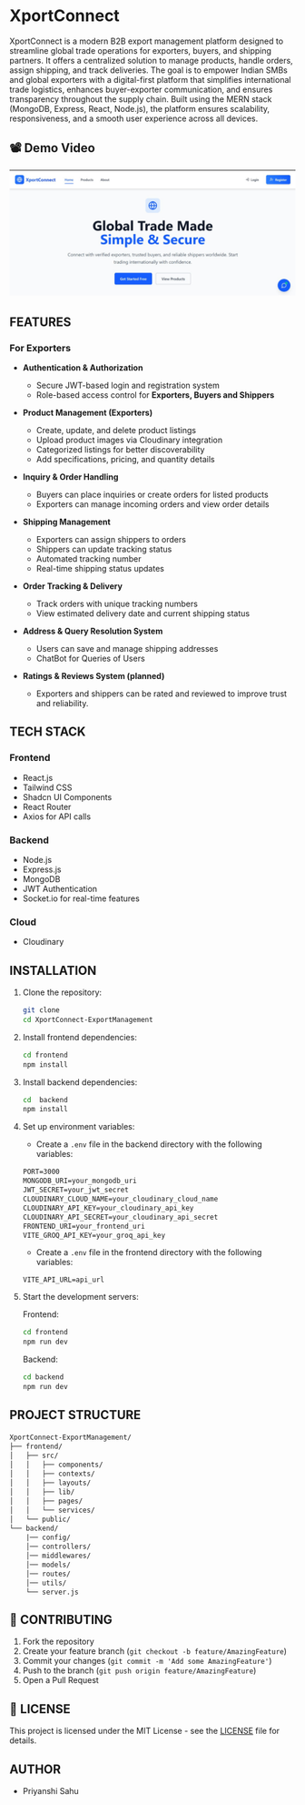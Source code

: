 ﻿# XportConnect

XportConnect is a modern B2B export management platform designed to streamline global trade operations for exporters, buyers, and shipping partners. It offers a centralized solution to manage products, handle orders, assign shipping, and track deliveries.
The goal is to empower Indian SMBs and global exporters with a digital-first platform that simplifies international trade logistics, enhances buyer-exporter communication, and ensures transparency throughout the supply chain.
Built using the MERN stack (MongoDB, Express, React, Node.js), the platform ensures scalability, responsiveness, and a smooth user experience across all devices.

## 📽 Demo Video

[![Watch the demo](./frontend/src/assets/demo-thumnail.jpg)](https://www.youtube.com/watch?v=crqWGGTHnxA)

## FEATURES

### For Exporters
- **Authentication & Authorization**
  - Secure JWT-based login and registration system
  - Role-based access control for **Exporters, Buyers and Shippers**

- **Product Management (Exporters)**
  - Create, update, and delete product listings
  - Upload product images via Cloudinary integration
  - Categorized listings for better discoverability
  - Add specifications, pricing, and quantity details

- **Inquiry & Order Handling**
  - Buyers can place inquiries or create orders for listed products
  - Exporters can manage incoming orders and view order details

- **Shipping Management**
  - Exporters can assign shippers to orders
  - Shippers can update tracking status
  - Automated tracking number
  - Real-time shipping status updates

- **Order Tracking & Delivery**
  - Track orders with unique tracking numbers
  - View estimated delivery date and current shipping status

- **Address & Query Resolution System**
  - Users can save and manage shipping addresses
  - ChatBot for Queries of Users

- **Ratings & Reviews System (planned)**
  - Exporters and shippers can be rated and reviewed to improve trust and reliability.

## TECH STACK

### Frontend
- React.js
- Tailwind CSS
- Shadcn UI Components
- React Router
- Axios for API calls

### Backend
- Node.js
- Express.js
- MongoDB
- JWT Authentication
- Socket.io for real-time features

### Cloud
- Cloudinary

## INSTALLATION

1. Clone the repository:
   ```bash
   git clone 
   cd XportConnect-ExportManagement
   ```

2. Install frontend dependencies:
   ```bash
   cd frontend
   npm install
   ```

3. Install backend dependencies:
   ```bash
   cd  backend
   npm install
   ```

4. Set up environment variables:
   - Create a `.env` file in the backend directory with the following variables:
   ```env
   PORT=3000
   MONGODB_URI=your_mongodb_uri
   JWT_SECRET=your_jwt_secret
   CLOUDINARY_CLOUD_NAME=your_cloudinary_cloud_name
   CLOUDINARY_API_KEY=your_cloudinary_api_key
   CLOUDINARY_API_SECRET=your_cloudinary_api_secret
   FRONTEND_URI=your_frontend_uri
   VITE_GROQ_API_KEY=your_groq_api_key
   ```

   - Create a `.env` file in the frontend directory with the following variables:
   ```env
   VITE_API_URL=api_url
   ```

5. Start the development servers:

   Frontend:
   ```bash
   cd frontend
   npm run dev
   ```

   Backend:
   ```bash
   cd backend
   npm run dev
   ```

## PROJECT STRUCTURE

```
XportConnect-ExportManagement/
├── frontend/
│   ├── src/
│   │   ├── components/
│   │   ├── contexts/
│   │   ├── layouts/
│   │   ├── lib/
│   │   ├── pages/
│   │   └── services/
│   └── public/
└── backend/
    |── config/
    │── controllers/
    │── middlewares/
    │── models/
    │── routes/
    │── utils/
    └── server.js
```
<!-- ## 📝 API Documentation

API documentation is available at `/api-docs` when running the backend server. -->

## 🤝 CONTRIBUTING

1. Fork the repository
2. Create your feature branch (`git checkout -b feature/AmazingFeature`)
3. Commit your changes (`git commit -m 'Add some AmazingFeature'`)
4. Push to the branch (`git push origin feature/AmazingFeature`)
5. Open a Pull Request

## 📄 LICENSE

This project is licensed under the MIT License - see the [LICENSE](./LICENSE) file for details.

## AUTHOR

- Priyanshi Sahu